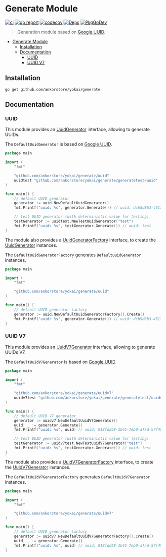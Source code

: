 # Generate Module

[![ci](https://github.com/ankorstore/yokai/actions/workflows/generate-ci.yml/badge.svg)](https://github.com/ankorstore/yokai/actions/workflows/generate-ci.yml)
[![go report](https://goreportcard.com/badge/github.com/ankorstore/yokai/generate)](https://goreportcard.com/report/github.com/ankorstore/yokai/generate)
[![codecov](https://codecov.io/gh/ankorstore/yokai/graph/badge.svg?token=ghUBlFsjhR&flag=generate)](https://app.codecov.io/gh/ankorstore/yokai/tree/main/generate)
[![Deps](https://img.shields.io/badge/osi-deps-blue)](https://deps.dev/go/github.com%2Fankorstore%2Fyokai%2Fgenerate)
[![PkgGoDev](https://pkg.go.dev/badge/github.com/ankorstore/yokai/generate)](https://pkg.go.dev/github.com/ankorstore/yokai/generate)

> Generation module based on [Google UUID](https://github.com/google/uuid).

<!-- TOC -->
* [Generate Module](#generate-module)
  * [Installation](#installation)
  * [Documentation](#documentation)
    * [UUID](#uuid)
    * [UUID V7](#uuid-v7)
<!-- TOC -->

## Installation

```shell
go get github.com/ankorstore/yokai/generate
```

## Documentation

### UUID

This module provides an [UuidGenerator](uuid/generator.go) interface, allowing to generate UUIDs.

The `DefaultUuidGenerator` is based on [Google UUID](https://github.com/google/uuid).

```go
package main

import (
	"fmt"

	"github.com/ankorstore/yokai/generate/uuid"
	uuidtest "github.com/ankorstore/yokai/generate/generatetest/uuid"
)

func main() {
	// default UUID generator
	generator := uuid.NewDefaultUuidGenerator()
	fmt.Printf("uuid: %s", generator.Generate()) // uuid: dcb5d8b3-4517-4957-a42c-604d11758561

	// test UUID generator (with deterministic value for testing)
	testGenerator := uuidtest.NewTestUuidGenerator("test")
	fmt.Printf("uuid: %s", testGenerator.Generate()) // uuid: test
}
```

The module also provides a [UuidGeneratorFactory](uuid/factory.go) interface, to create
the [UuidGenerator](uuid/generator.go) instances.

The `DefaultUuidGeneratorFactory` generates `DefaultUuidGenerator` instances.

```go
package main

import (
	"fmt"

	"github.com/ankorstore/yokai/generate/uuid"
)

func main() {
	// default UUID generator factory
	generator := uuid.NewDefaultUuidGeneratorFactory().Create()
	fmt.Printf("uuid: %s", generator.Generate()) // uuid: dcb5d8b3-4517-4957-a42c-604d11758561
}
```

### UUID V7

This module provides an [UuidV7Generator](uuidv7/generator.go) interface, allowing to generate UUIDs V7.

The `DefaultUuidV7Generator` is based on [Google UUID](https://github.com/google/uuid).

```go
package main

import (
	"fmt"

	"github.com/ankorstore/yokai/generate/uuidv7"
	uuidv7test "github.com/ankorstore/yokai/generate/generatetest/uuidv7"
)

func main() {
	// default UUID V7 generator
	generator := uuidv7.NewDefaultUuidV7Generator()
	uuid, _ := generator.Generate()
	fmt.Printf("uuid: %s", uuid) // uuid: 018fdd68-1b41-7eb0-afad-57f45297c7c1

	// test UUID generator (with deterministic value for testing)
	testGenerator := uuidv7test.NewTestUuidV7Generator("test")
	fmt.Printf("uuid: %s", testGenerator.Generate()) // uuid: test
}
```

The module also provides a [UuidV7GeneratorFactory](uuidv7/factory.go) interface, to create
the [UuidV7Generator](uuidv7/generator.go) instances.

The `DefaultUuidV7GeneratorFactory` generates `DefaultUuidV7Generator` instances.

```go
package main

import (
	"fmt"

	"github.com/ankorstore/yokai/generate/uuidv7"
)

func main() {
	// default UUID generator factory
	generator := uuidv7.NewDefaultUuidV7GeneratorFactory().Create()
	uuid, _ := generator.Generate()
	fmt.Printf("uuid: %s", uuid) // uuid: 018fdd68-1b41-7eb0-afad-57f45297c7c1
}
```
